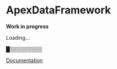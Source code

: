 # ApexDataFramework

 **Work in progress**
 
 Loading…
 
█▒▒▒▒▒▒▒▒▒

[Documentation](/docs/README.md)
